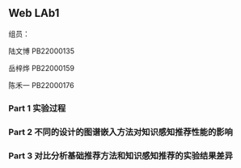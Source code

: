 ## Web LAb1

组员：

陆文博	PB22000135

岳梓烨	PB22000159

陈禾一	PB22000176

### Part 1 实验过程

### Part 2 不同的设计的图谱嵌入方法对知识感知推荐性能的影响

### Part 3 对比分析基础推荐方法和知识感知推荐的实验结果差异

